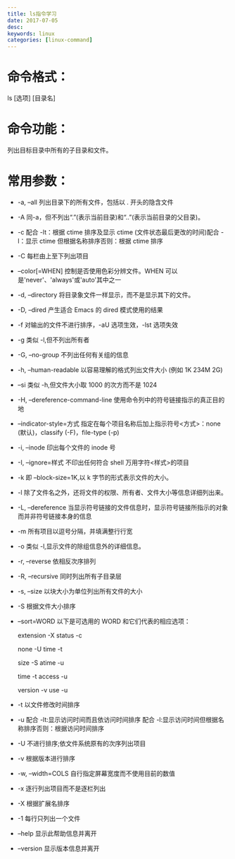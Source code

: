 ```yaml
---
title: ls指令学习
date: 2017-07-05 
desc:
keywords: linux
categories: [linux-command]
---
```

# 命令格式：

ls [选项] [目录名]

# 命令功能：

列出目标目录中所有的子目录和文件。

# 常用参数：

- -a, –all 列出目录下的所有文件，包括以 . 开头的隐含文件
- -A 同-a，但不列出“.”(表示当前目录)和“..”(表示当前目录的父目录)。  
- -c  配合 -lt：根据 ctime 排序及显示 ctime (文件状态最后更改的时间)配合 -l：显示 ctime 但根据名称排序否则：根据 ctime 排序
- -C 每栏由上至下列出项目
- –color[=WHEN] 控制是否使用色彩分辨文件。WHEN 可以是'never'、'always'或'auto'其中之一
- -d, –directory 将目录象文件一样显示，而不是显示其下的文件。
- -D, –dired 产生适合 Emacs 的 dired 模式使用的结果
- -f 对输出的文件不进行排序，-aU 选项生效，-lst 选项失效
- -g 类似 -l,但不列出所有者   
- -G, –no-group 不列出任何有关组的信息
- -h, –human-readable 以容易理解的格式列出文件大小 (例如 1K 234M 2G)
- –si 类似 -h,但文件大小取 1000 的次方而不是 1024
- -H, –dereference-command-line 使用命令列中的符号链接指示的真正目的地
- –indicator-style=方式 指定在每个项目名称后加上指示符号<方式>：none (默认)，classify (-F)，file-type (-p)
- -i, –inode 印出每个文件的 inode 号
- -I, –ignore=样式 不印出任何符合 shell 万用字符<样式>的项目
- -k 即 –block-size=1K,以 k 字节的形式表示文件的大小。
- -l 除了文件名之外，还将文件的权限、所有者、文件大小等信息详细列出来。
- -L, –dereference 当显示符号链接的文件信息时，显示符号链接所指示的对象而并非符号链接本身的信息
- -m 所有项目以逗号分隔，并填满整行行宽
- -o 类似 -l,显示文件的除组信息外的详细信息。   
- -r, –reverse 依相反次序排列
- -R, –recursive 同时列出所有子目录层
- -s, –size 以块大小为单位列出所有文件的大小
- -S 根据文件大小排序
- –sort=WORD 以下是可选用的 WORD 和它们代表的相应选项：
    
    extension -X status -c
    
    none -U time -t
    
    size -S atime -u
    
    time -t access -u
    
    version -v use -u
    
- -t 以文件修改时间排序
- -u 配合 -lt:显示访问时间而且依访问时间排序 配合 -l:显示访问时间但根据名称排序否则：根据访问时间排序
- -U 不进行排序;依文件系统原有的次序列出项目
- -v 根据版本进行排序
- -w, –width=COLS 自行指定屏幕宽度而不使用目前的数值
- -x 逐行列出项目而不是逐栏列出
- -X 根据扩展名排序
- -1 每行只列出一个文件
- –help 显示此帮助信息并离开
- –version 显示版本信息并离开
